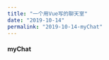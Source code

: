 ```yaml
---
title: "一个用Vue写的聊天室"
date: "2019-10-14"
permalink: "2019-10-14-myChat"
---
```


#### myChat

<!-- 好忙哦 打个卡~~~~~ -->
